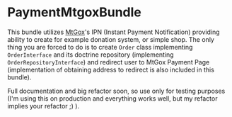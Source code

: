 # PaymentMtgoxBundle

This bundle utilizes [MtGox][mtgox]'s IPN (Instant Payment Notification)
providing ability to create for example donation system, or simple shop.
The only thing you are forced to do is to create `Order` class
implementing `OrderInterface` and its doctrine repository (implementing
`OrderRepositoryInterface`) and redirect user to MtGox Payment Page
(implementation of obtaining address to redirect is also included in
this bundle).

Full documentation and big refactor soon, so use only for testing
purposes (I'm using this on production and everything works well, but my
refactor implies your refactor ;) ).

[mtgox]: https://mtgox.com/
